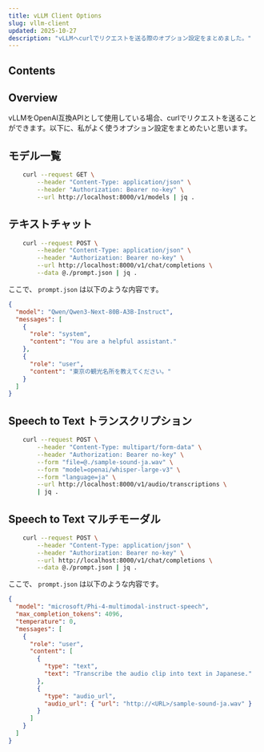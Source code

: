 ```yaml
---
title: vLLM Client Options
slug: vllm-client
updated: 2025-10-27
description: "vLLMへcurlでリクエストを送る際のオプション設定をまとめました。"
---
```


## Contents

## Overview

vLLMをOpenAI互換APIとして使用している場合、curlでリクエストを送ることができます。以下に、私がよく使うオプション設定をまとめたいと思います。

## モデル一覧

```bash
	curl --request GET \
		--header "Content-Type: application/json" \
		--header "Authorization: Bearer no-key" \
		--url http://localhost:8000/v1/models | jq .
```

## テキストチャット

```bash
	curl --request POST \
		--header "Content-Type: application/json" \
		--header "Authorization: Bearer no-key" \
		--url http://localhost:8000/v1/chat/completions \
		--data @./prompt.json | jq .
```

ここで、 `prompt.json` は以下のような内容です。

```json
{
  "model": "Qwen/Qwen3-Next-80B-A3B-Instruct",
  "messages": [
    {
      "role": "system",
      "content": "You are a helpful assistant."
    },
    {
      "role": "user",
      "content": "東京の観光名所を教えてください。"
    }
  ]
}
```

## Speech to Text トランスクリプション

```bash
	curl --request POST \
		--header "Content-Type: multipart/form-data" \
		--header "Authorization: Bearer no-key" \
		--form "file=@./sample-sound-ja.wav" \
		--form "model=openai/whisper-large-v3" \
		--form "language=ja" \
		--url http://localhost:8000/v1/audio/transcriptions \
		| jq .
```

## Speech to Text マルチモーダル

```bash
	curl --request POST \
		--header "Content-Type: application/json" \
		--header "Authorization: Bearer no-key" \
		--url http://localhost:8000/v1/chat/completions \
		--data @./prompt.json | jq .
```

ここで、 `prompt.json` は以下のような内容です。

```json
{
  "model": "microsoft/Phi-4-multimodal-instruct-speech",
  "max_completion_tokens": 4096,
  "temperature": 0,
  "messages": [
    {
      "role": "user",
      "content": [
        {
          "type": "text",
          "text": "Transcribe the audio clip into text in Japanese."
        },
        {
          "type": "audio_url",
          "audio_url": { "url": "http://<URL>/sample-sound-ja.wav" }
        }
      ]
    }
  ]
}
```
